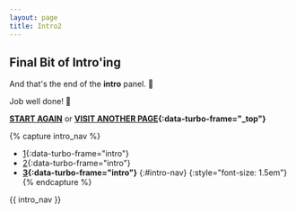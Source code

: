 ```yaml
---
layout: page
title: Intro2
---
```

<content-box>
  <turbo-frame id="intro" markdown="block">

## Final Bit of Intro'ing

And that's the end of the **intro** panel. 👀

Job well done! 🥳

**[START AGAIN](/)** or **[VISIT ANOTHER PAGE](/about/){:data-turbo-frame="_top"}**


{% capture intro_nav %}
* [1](/){:data-turbo-frame="intro"}
* [2](/intro){:data-turbo-frame="intro"}
* **[3](/intro2){:data-turbo-frame="intro"}**
{:#intro-nav}
{:style="font-size: 1.5em"}
{% endcapture %}

<turbo-stream action="replace" target="intro-nav">
  <template markdown="block">
{{ intro_nav }}
  </template>
</turbo-stream>
  </turbo-frame>
</content-box>

{{ intro_nav }}